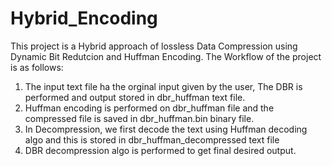 # Hybrid_Encoding

This project is a Hybrid approach of lossless Data Compression using Dynamic Bit Redutcion and Huffman Encoding. The Workflow of the project is as follows:

1. The input text file ha the orginal input given by the user, The DBR is performed and output stored in dbr_huffman text file.
2. Huffman encoding is performed on dbr_huffman file and the compressed file is saved in dbr_huffman.bin binary file.
3. In Decompression, we first decode the text using Huffman decoding algo and this is stored in dbr_huffman_decompressed text file
4. DBR decompression algo is performed to get final desired output. 
